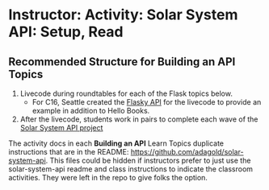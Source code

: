# Instructor: Activity: Solar System API: Setup, Read

## Recommended Structure for Building an API Topics
1. Livecode during roundtables for each of the Flask topics below.
   - For C16, Seattle created the [Flasky API](https://github.com/AdaGold/flasky) for the livecode to provide an example in addition to Hello Books.
2. After the livecode, students work in pairs to complete each wave of the [Solar System API project]((https://github.com/adaGold/solar-system-api/))

The activity docs in each **Building an API** Learn Topics duplicate instructions that are in the README: https://github.com/adagold/solar-system-api. This files could be hidden if instructors prefer to just use the solar-system-api readme and class instructions to indicate the classroom activities. They were left in the repo to give folks the option.

